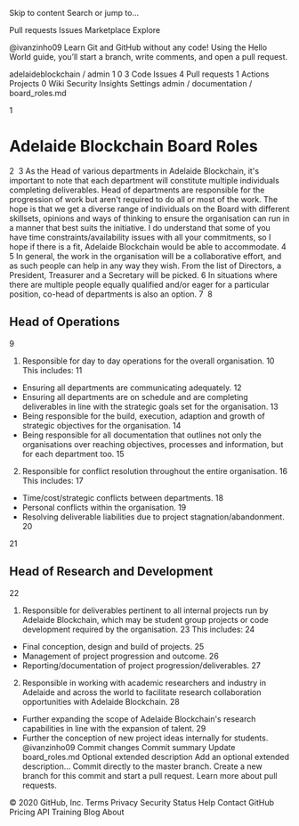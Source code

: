 Skip to content
Search or jump to…

Pull requests
Issues
Marketplace
Explore
 
@ivanzinho09 
Learn Git and GitHub without any code!
Using the Hello World guide, you’ll start a branch, write comments, and open a pull request.


adelaideblockchain
/
admin
1
0
3
 Code
 Issues 4
 Pull requests 1 Actions
 Projects 0
 Wiki
 Security
 Insights
 Settings
admin
/
documentation
/
board_roles.md
 

1
# Adelaide Blockchain Board Roles
2
​
3
As the Head of various departments in Adelaide Blockchain, it's important to note that each department will constitute multiple individuals completing deliverables. Head of departments are responsible for the progression of work but aren't required to do all or most of the work. The hope is that we get a diverse range of individuals on the Board with different skillsets, opinions and ways of thinking to ensure the organisation can run in a manner that best suits the initiative. I do understand that some of you have time constraints/availability issues with all your commitments, so I hope if there is a fit, Adelaide Blockchain would be able to accommodate. 
4
​
5
In general, the work in the organisation will be a collaborative effort, and as such people can help in any way they wish. From the list of Directors, a President, Treasurer and a Secretary will be picked. 
6
In situations where there are multiple people equally qualified and/or eager for a particular position, co-head of departments is also an option. 
7
​
8
## Head of Operations
9
1. Responsible for day to day operations for the overall organisation. 
10
This includes:
11
* Ensuring all departments are communicating adequately. 
12
* Ensuring all departments are on schedule and are completing deliverables in line with the strategic goals set for the organisation. 
13
* Being responsible for the build, execution, adaption and growth of strategic objectives for the organisation. 
14
* Being responsible for all documentation that outlines not only the organisations over reaching objectives, processes and information, but for each department too. 
15
2. Responsible for conflict resolution throughout the entire organisation.
16
This includes:
17
* Time/cost/strategic conflicts between departments. 
18
* Personal conflicts within the organisation. 
19
* Resolving deliverable liabilities due to project stagnation/abandonment. 
20
        
21
## Head of Research and Development 
22
1. Responsible for deliverables pertinent to all internal projects run by Adelaide Blockchain, which may be student group projects or code development required by the organisation.
23
This includes:
24
* Final conception, design and build of projects. 
25
* Management of project progression and outcome. 
26
* Reporting/documentation of project progression/deliverables. 
27
2. Responsible in working with academic researchers and industry in Adelaide and across the world to facilitate research collaboration opportunities with Adelaide Blockchain. 
28
* Further expanding the scope of Adelaide Blockchain's research capabilities in line with the expansion of talent. 
29
* Further the conception of new project ideas internally for students. 
@ivanzinho09
Commit changes
Commit summary
Update board_roles.md
Optional extended description
Add an optional extended description…
 Commit directly to the master branch.
 Create a new branch for this commit and start a pull request. Learn more about pull requests.
 
© 2020 GitHub, Inc.
Terms
Privacy
Security
Status
Help
Contact GitHub
Pricing
API
Training
Blog
About
